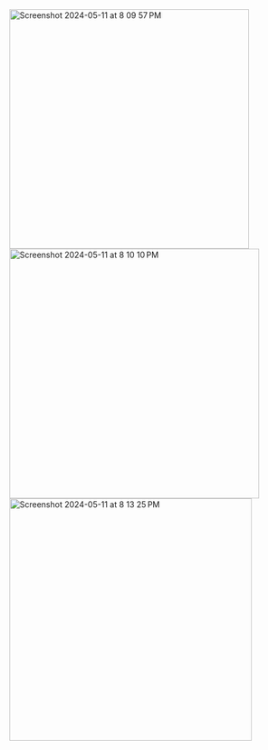 <img width="423" alt="Screenshot 2024-05-11 at 8 09 57 PM" src="https://github.com/fobass/SOLGRAM_IOS_CLIENT/assets/20865522/dbd808ae-30e5-4b39-a592-d856cb6060ba">
<img width="441" alt="Screenshot 2024-05-11 at 8 10 10 PM" src="https://github.com/fobass/SOLGRAM_IOS_CLIENT/assets/20865522/babb8bf4-3d6c-4679-98b3-42fa4311366a">
<img width="428" alt="Screenshot 2024-05-11 at 8 13 25 PM" src="https://github.com/fobass/SOLGRAM_IOS_CLIENT/assets/20865522/699f4905-a004-493c-bb1d-e6e22189e2b0">

